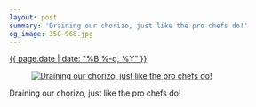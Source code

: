 ```yaml
---
layout: post
summary: 'Draining our chorizo, just like the pro chefs do!'
og_image: 358-968.jpg
---
```


<p>
 <time>
  <a href="/358">
   {{ page.date | date: "%B %-d, %Y" }}
  </a>
 </time>
 <a href="/358">
  <figure data-taken="8/17/2014">
   <img alt="Draining our chorizo, just like the pro chefs do!" sizes="(min-width: 700px) 50vw, calc(100vw - 2rem)" src="{{ site.assets_url }}/358-484.jpg" srcset="{{ site.assets_url }}/358-968.jpg 968w, {{ site.assets_url }}/358-726.jpg 726w, {{ site.assets_url }}/358-484.jpg 484w, {{ site.assets_url }}/358-242.jpg 242w"/>
  </figure>
 </a>
 <span>
  Draining our chorizo, just like the pro chefs do!
 </span>
</p>
